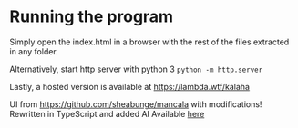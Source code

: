 # Running the program
Simply open the index.html in a browser with the rest of the files extracted in any folder.

Alternatively, start http server with python 3 `python -m http.server`

Lastly, a hosted version is available at https://lambda.wtf/kalaha

UI from https://github.com/sheabunge/mancala with modifications!
Rewritten in TypeScript and added AI
Available [here](https://lambda.wtf/kalaha)